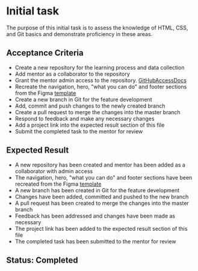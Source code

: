 # Initial task

The purpose of this initial task is to assess the knowledge of HTML, CSS, and Git basics and demonstrate proficiency in these areas.

## Acceptance Criteria

- Create a new repository for the learning process and data collection
- Add mentor as a collaborator to the repository
- Grant the mentor admin access to the repository. [GitHubAccessDocs]
- Recreate the navigation, hero, "what you can do" and footer sections from the Figma [template]
- Create a new branch in Git for the feature development
- Add, commit and push changes to the newly created branch
- Create a pull request to merge the changes into the master branch
- Respond to feedback and make any necessary changes
- Add a project link into the expected result section of this file
- Submit the completed task to the mentor for review

## Expected Result

- A new repository has been created and mentor has been added as a collaborator with admin access
- The navigation, hero, "what you can do" and footer sections have been recreated from the Figma [template]
- A new branch has been created in Git for the feature development
- Changes have been added, committed and pushed to the new branch
- A pull request has been created to merge the changes into the master branch
- Feedback has been addressed and changes have been made as necessary
- The project link has been added to the expected result section of this file
- The completed task has been submitted to the mentor for review 

## Status: Completed

[template]: <https://www.figma.com/community/file/1033884363291199985>
[GitHubAccessDocs]: <https://docs.github.com/en/repositories/managing-your-repositorys-settings-and-features/managing-repository-settings/managing-teams-and-people-with-access-to-your-repository>
